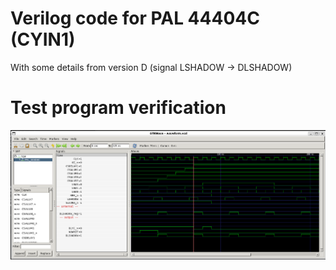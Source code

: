 # Verilog code for PAL 44404C (CYIN1)

With some details from version D (signal LSHADOW -> DLSHADOW)

# Test program verification

![Screenshot from GTKWave](gtkwave.png)